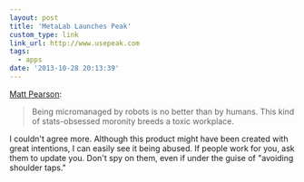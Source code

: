 ```yaml
---
layout: post
title: 'MetaLab Launches Peak'
custom_type: link
link_url: http://www.usepeak.com
tags:
  - apps
date: '2013-10-28 20:13:39'
---
```

[Matt Pearson](https://twitter.com/matro/status/394982616132517889):

>Being micromanaged by robots is no better than by humans. This kind of stats-obsessed moronity breeds a toxic workplace.

I couldn't agree more. Although this product might have been created with great intentions, I can easily see it being abused. If people work for you, ask them to update you. Don't spy on them, even if under the guise of "avoiding shoulder taps."
